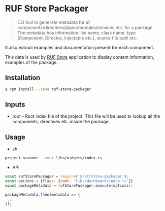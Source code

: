 # RUF Store Packager
> CLI tool to generate metadata for all components/directives/pipes/modules/services etc. for a package. The metadata has information like name, class name, type (Component, Direcive, Injectable etc.), source file path etc.

It also extract examples and documentation present for each component.

This data is used by [RUF Store](https://ruf-store.fnfis.com) application to display content information, examples of the package.

## Installation

```sh
$ npm install --save ruf-store-packager
```

## Inputs

* *root* - Root index file of the project. This file will be used to lookup all the components, directives etc. inside the package.

## Usage

* sh
```sh
project-scanner --root libs/widgets/index.ts
```

* API

```js
const rufStorePackager = require('@ruf/store-packager');
const options = {flags: {root: 'libs/dashboard/index.ts'}}
const packageMetadata = rufStorePackager.execute(options);

packageMetadata.then(metadata => {
 ...
});
```
